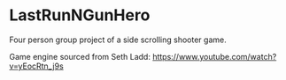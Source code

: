 # LastRunNGunHero

Four person group project of a side scrolling shooter game. 

Game engine sourced from Seth Ladd: 
https://www.youtube.com/watch?v=yEocRtn_j9s
